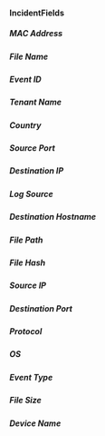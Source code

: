 #### IncidentFields
##### MAC Address
##### File Name
##### Event ID
##### Tenant Name
##### Country
##### Source Port
##### Destination IP
##### Log Source
##### Destination Hostname
##### File Path
##### File Hash
##### Source IP
##### Destination Port
##### Protocol
##### OS
##### Event Type
##### File Size
##### Device Name
